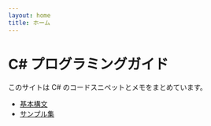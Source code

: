 ```yaml
---
layout: home
title: ホーム
---
```


# C# プログラミングガイド

このサイトは C# のコードスニペットとメモをまとめています。

- [基本構文](/syntax/)
- [サンプル集](/samples/)
